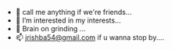 - 👋 call me anything if we're friends...
- 👀 I’m interested in my interests...
- 🌱 Brain on grinding ...
- 📫 jrishba54@gmail.com if u wanna stop by....
